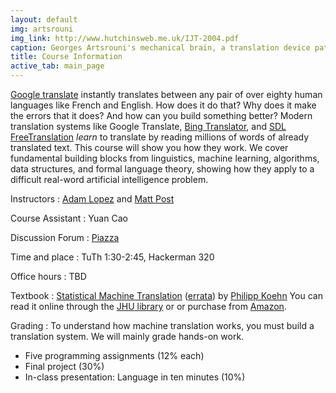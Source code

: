 ```yaml
---
layout: default
img: artsrouni
img_link: http://www.hutchinsweb.me.uk/IJT-2004.pdf
caption: Georges Artsrouni's mechanical brain, a translation device patented in 1933 in France.
title: Course Information
active_tab: main_page 
---
```


[Google translate](http://translate.google.com/) instantly
translates between any pair of over eighty human languages 
like French and English. How does it do that? Why does it 
make the errors that it does? And how can you build something 
better? Modern translation systems like Google Translate, 
[Bing Translator](http://www.microsofttranslator.com/),
and [SDL FreeTranslation](http://www.freetranslation.com/)
*learn* to translate by reading millions of words of already 
translated text. This course will show you how they work. 
We cover fundamental building blocks from linguistics, 
machine learning, algorithms, data structures, and formal 
language theory, showing how they apply to a difficult
real-word artificial intelligence problem.

Instructors
: [Adam Lopez](http://www.cs.jhu.edu/~alopez/) and 
  [Matt Post](http://www.cs.jhu.edu/~post/)

Course Assistant
: Yuan Cao

Discussion Forum
: [Piazza](https://piazza.com/jhu/spring2014/en600468/home)

Time and place
: TuTh 1:30-2:45, Hackerman 320

Office hours
: TBD

Textbook
: [Statistical Machine Translation](http://www.statmt.org/book/) (<a href="http://statmt.org/book/errata.html">errata</a>) 
by <a href="http://homepages.inf.ed.ac.uk/pkoehn/">Philipp Koehn</a> 
You can read it online through the <a href="https://catalyst.library.jhu.edu/catalog/bib_3522360">JHU library</a> or 
or purchase from <a href="http://www.amazon.com/Statistical-Machine-Translation-Philipp-Koehn/dp/0521874157">Amazon</a>.

Grading
: To understand how machine translation works, you must build a translation system.
We will mainly grade hands-on work.

* Five programming assignments (12% each)
* Final project (30%)
* In-class presentation: Language in ten minutes (10%)


